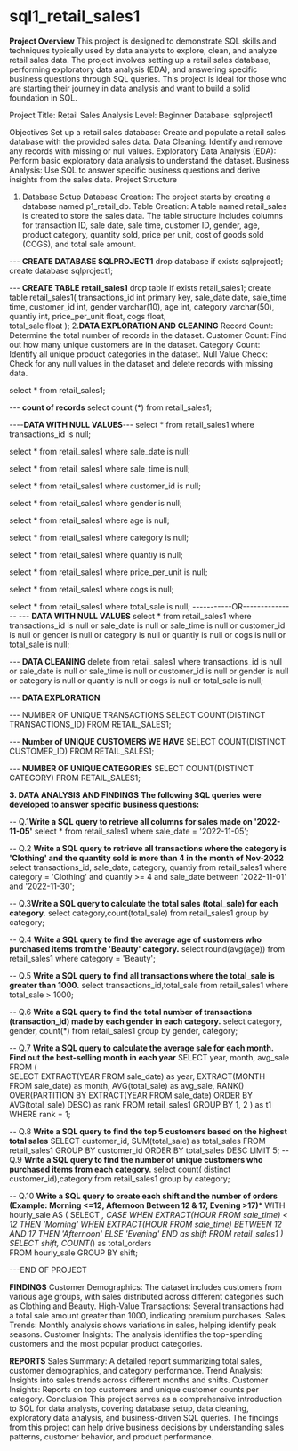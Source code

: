 # sql1_retail_sales1
**Project Overview**
This project is designed to demonstrate SQL skills and techniques typically used by data analysts to explore, clean, and analyze retail sales data. The project involves setting up a retail sales database, performing exploratory data analysis (EDA), and answering specific business questions through SQL queries. This project is ideal for those who are starting their journey in data analysis and want to build a solid foundation in SQL.

Project Title: Retail Sales Analysis
Level: Beginner
Database: sqlproject1

Objectives
Set up a retail sales database: Create and populate a retail sales database with the provided sales data.
Data Cleaning: Identify and remove any records with missing or null values.
Exploratory Data Analysis (EDA): Perform basic exploratory data analysis to understand the dataset.
Business Analysis: Use SQL to answer specific business questions and derive insights from the sales data.
Project Structure
1. Database Setup
Database Creation: The project starts by creating a database named p1_retail_db.
Table Creation: A table named retail_sales is created to store the sales data. The table structure includes columns for transaction ID, sale date, sale time, customer ID, gender, age, product category, quantity sold, price per unit, cost of goods sold (COGS), and total sale amount.

--- **CREATE DATABASE SQLPROJECT1**
drop database if exists sqlproject1;
create database sqlproject1;

--- **CREATE TABLE retail_sales1** 
      drop table if exists retail_sales1;
      create table retail_sales1(
      transactions_id	int primary key,
      sale_date	date,
      sale_time	time,
      customer_id	int,
      gender	varchar(10),
      age	int,
      category varchar(50),	
      quantiy	int,
      price_per_unit	float,
      cogs float, 	
      total_sale float
      );
2.**DATA EXPLORATION AND CLEANING**
Record Count: Determine the total number of records in the dataset.
Customer Count: Find out how many unique customers are in the dataset.
Category Count: Identify all unique product categories in the dataset.
Null Value Check: Check for any null values in the dataset and delete records with missing data.

select * 
from retail_sales1;

--- **count of records**
select count (*) from retail_sales1;

----**DATA WITH NULL VALUES**---
select * from retail_sales1
where transactions_id is null;

select * from retail_sales1
where sale_date is null;

select * from retail_sales1
where sale_time is null;

select * from retail_sales1
where customer_id is null;

select * from retail_sales1
where gender is null;

select * from retail_sales1
where age is null;

select * from retail_sales1
where category is null;

select * from retail_sales1
where quantiy is null;

select * from retail_sales1
where price_per_unit is null;

select * from retail_sales1
where cogs is null;

select * from retail_sales1
where total_sale is null;
-----------OR---------------
--- **DATA WITH NULL VALUES**
select * from retail_sales1
where 
     transactions_id is null
     or
	 sale_date is null
	 or
	 sale_time is null
	 or 
	 customer_id is null
	 or 
	 gender is null
     or
	 category is null
	 or
	 quantiy is null
	 or 
	 cogs is null
	 or
	 total_sale is null;
   
--- **DATA CLEANING**
delete  from retail_sales1
where
      transactions_id is null
     or
	 sale_date is null
	 or
	 sale_time is null
	 or 
	 customer_id is null
	 or 
	 gender is null
     or
	 category is null
	 or
	 quantiy is null
	 or 
	 cogs is null
	 or
	 total_sale is null;
   
--- **DATA EXPLORATION**

--- NUMBER OF UNIQUE TRANSACTIONS
SELECT COUNT(DISTINCT TRANSACTIONS_ID) FROM RETAIL_SALES1;

--- **Number of UNIQUE CUSTOMERS WE HAVE**
SELECT COUNT(DISTINCT CUSTOMER_ID) FROM RETAIL_SALES1;

--- **NUMBER OF UNIQUE CATEGORIES**
SELECT COUNT(DISTINCT CATEGORY) FROM RETAIL_SALES1;

**3. DATA ANALYSIS AND FINDINGS**
**The following SQL queries were developed to answer specific business questions:**

-- Q.1**Write a SQL query to retrieve all columns for sales made on '2022-11-05'**
           select * from retail_sales1 where sale_date = '2022-11-05';

-- Q.2 **Write a SQL query to retrieve all transactions where the category is 'Clothing' and the quantity sold is more than 4 in the month of Nov-2022**
           select transactions_id, sale_date, category, quantiy
           from retail_sales1
           where category = 'Clothing'
           and quantiy >= 4
           and sale_date between '2022-11-01' and '2022-11-30';


-- Q.3**Write a SQL query to calculate the total sales (total_sale) for each category.**
          select category,count(total_sale) from retail_sales1 
          group by category;

-- Q.4 **Write a SQL query to find the average age of customers who purchased items from the 'Beauty' category.**
         select round(avg(age)) from retail_sales1 
         where category = 'Beauty';

-- Q.5 **Write a SQL query to find all transactions where the total_sale is greater than 1000.**
         select transactions_id,total_sale from retail_sales1 where total_sale > 1000;

-- Q.6 **Write a SQL query to find the total number of transactions (transaction_id) made by each gender in each category.**
         select  category, gender,  count(*) from retail_sales1
         group by gender, category;

-- Q.7 **Write a SQL query to calculate the average sale for each month. Find out the best-selling month in each year**
SELECT 
       year,
       month,
    avg_sale
FROM 
(    
SELECT 
    EXTRACT(YEAR FROM sale_date) as year,
    EXTRACT(MONTH FROM sale_date) as month,
    AVG(total_sale) as avg_sale,
    RANK() OVER(PARTITION BY EXTRACT(YEAR FROM sale_date) ORDER BY AVG(total_sale) DESC) as rank
FROM retail_sales1
GROUP BY 1, 2
) as t1
WHERE rank = 1;


-- Q.8 **Write a SQL query to find the top 5 customers based on the highest total sales**
SELECT 
    customer_id,
    SUM(total_sale) as total_sales
FROM retail_sales1
GROUP BY customer_id
ORDER BY total_sales DESC
LIMIT 5;
-- Q.9 **Write a SQL query to find the number of unique customers who purchased items from each category.**
select count( distinct customer_id),category from retail_sales1 group by category;

-- Q.10 **Write a SQL query to create each shift and the number of orders (Example: Morning <=12, Afternoon Between 12 & 17, Evening >17)***
WITH hourly_sale
AS
(
SELECT *,
    CASE
        WHEN EXTRACT(HOUR FROM sale_time) < 12 THEN 'Morning'
        WHEN EXTRACT(HOUR FROM sale_time) BETWEEN 12 AND 17 THEN 'Afternoon'
        ELSE 'Evening'
    END as shift
FROM retail_sales1
)
SELECT 
    shift,
    COUNT(*) as total_orders    
FROM hourly_sale
GROUP BY shift;

---END OF PROJECT

**FINDINGS**
Customer Demographics: The dataset includes customers from various age groups, with sales distributed across different categories such as Clothing and Beauty.
High-Value Transactions: Several transactions had a total sale amount greater than 1000, indicating premium purchases.
Sales Trends: Monthly analysis shows variations in sales, helping identify peak seasons.
Customer Insights: The analysis identifies the top-spending customers and the most popular product categories.

**REPORTS**
Sales Summary: A detailed report summarizing total sales, customer demographics, and category performance.
Trend Analysis: Insights into sales trends across different months and shifts.
Customer Insights: Reports on top customers and unique customer counts per category.
Conclusion
This project serves as a comprehensive introduction to SQL for data analysts, covering database setup, data cleaning, exploratory data analysis, and business-driven SQL queries. The findings from this project can help drive business decisions by understanding sales patterns, customer behavior, and product performance.
